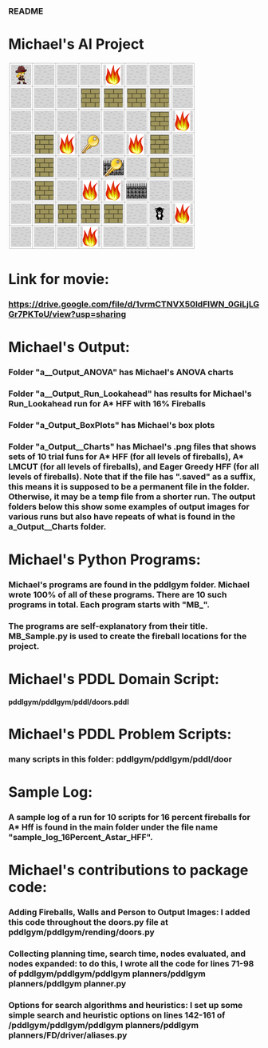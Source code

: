 ### README
###
# Michael's AI Project
![Pic](a_Output_16PercentF_Astar_Hff_Uniform/Image1.png) 
# Link for movie:
### https://drive.google.com/file/d/1vrmCTNVX50ldFlWN_0GiLjLGGr7PKToU/view?usp=sharing
# Michael's Output:
### Folder "a__Output_ANOVA" has Michael's ANOVA charts
### Folder "a__Output_Run_Lookahead" has results for Michael's Run_Lookahead run for A* HFF with 16% Fireballs
### Folder "a_Output_BoxPlots" has Michael's box plots
### Folder "a_Output__Charts" has Michael's .png files that shows sets of 10 trial funs for A* HFF (for all levels of fireballs), A* LMCUT (for all levels of fireballs), and Eager Greedy HFF (for all levels of fireballs). Note that if the file has ".saved" as a suffix, this means it is supposed to be a permanent file in the folder.  Otherwise, it may be a temp file from a shorter run.  The output folders below this show some examples of output images for various runs but also have repeats of what is found in the a_Output__Charts folder.
# Michael's Python Programs:
### Michael's programs are found in the pddlgym folder.  Michael wrote 100% of all of these programs.  There are 10 such programs in total.  Each program starts with "MB_".
### The programs are self-explanatory from their title.  MB_Sample.py is used to create the fireball locations for the project.
# Michael's PDDL Domain Script:
#### pddlgym/pddlgym/pddl/doors.pddl
# Michael's PDDL Problem Scripts:
### many scripts in this folder:  pddlgym/pddlgym/pddl/door
# Sample Log:
### A sample log of a run for 10 scripts for 16 percent fireballs for A* Hff is found in the main folder under the file name "sample_log_16Percent_Astar_HFF".
# Michael's contributions to package code:
### Adding Fireballs, Walls and Person to Output Images:  I added this code throughout the doors.py file at pddlgym/pddlgym/rending/doors.py 
### Collecting planning time, search time, nodes evaluated, and nodes expanded:  to do this, I wrote all the code for lines 71-98 of pddlgym/pddlgym/pddlgym planners/pddlgym planners/pddlgym planner.py
### Options for search algorithms and heuristics: I set up some simple search and heuristic options on lines 142-161 of /pddlgym/pddlgym/pddlgym planners/pddlgym planners/FD/driver/aliases.py


  
